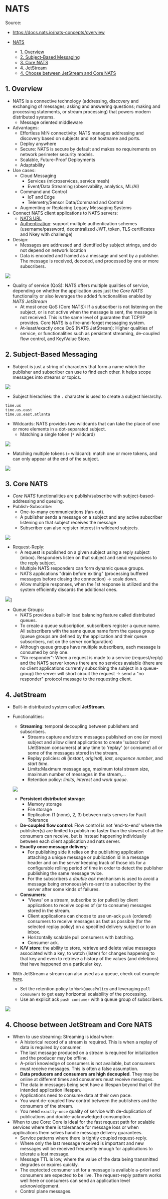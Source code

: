 # NATS

Source:

- <https://docs.nats.io/nats-concepts/overview>

- [NATS](#nats)
  - [1. Overview](#1-overview)
  - [2. Subject-Based Messaging](#2-subject-based-messaging)
  - [3. Core NATS](#3-core-nats)
  - [4. JetStream](#4-jetstream)
  - [4. Choose between JetStream and Core NATS](#4-choose-between-jetstream-and-core-nats)

## 1. Overview

- NATS is a connective technology (addressing, discovery and exchanging of messages; asking and answering questions; making and processing statements, or stream processing) that powers modern distributed systems.
  - Message oriented middleware
- Advantages:
  - Effortless M:N connectivity: NATS manages addressing and discovery based on subjects and not hostname and ports.
  - Deploy anywhere
  - Secure: NATS is secure by default and makes no requirements on network perimeter security models.
  - Scalable, Future-Proof Deployments
  - Adaptability
- Use cases:
  - Cloud Messaging
    - Services (microservices, service mesh)
    - Event/Data Streaming (observability, analytics, ML/AI)
  - Command and Control
    - IoT and Edge
    - Telemetry/Sensor Data/Command and Control
  - Augmenting or Replacing Legacy Messaging Systems
- Connect NATS client applications to NATS servers:
  - [NATS URL](https://docs.nats.io/using-nats/developer/connecting#nats-url)
  - [Authentication](https://docs.nats.io/using-nats/developer/connecting#authentication-details): support multiple authentication schemes (username/password, decentralized JWT, token, TLS certificates and Nkey with challenge)
- Design:
  - Messages are addressed and identified by subject strings, and do not depend on network location
  - Data is encoded and framed as a message and sent by a publisher. The message is received, decoded, and processed by one or more subscribers.

![](https://683899388-files.gitbook.io/~/files/v0/b/gitbook-x-prod.appspot.com/o/spaces%2F-LqMYcZML1bsXrN3Ezg0%2Fuploads%2Fgit-blob-19a2ced7956b0b0681a8d97c2684d8669120eaec%2Fintro.svg?alt=media)

- Quality of service (QoS): NATS offers multiple qualities of service, depending on whether the application uses just the _Core NATS_ functionality or also leverages the added functionalities enabled by _NATS JetStream_
  - At most once QoS (Core NATS): If a subscriber is not listening on the subject, or is not active when the message is sent, the message is not received. This is the same level of guarantee that TCP/IP provides. Core NATS is a fire-and-forget messaging system.
  - At-least/exactly once QoS (NATS JetStream): Higher qualities of service, or functionalities such as persistent streaming, de-coupled flow control, and Key/Value Store.

## 2. Subject-Based Messaging

- Subject is just a string of characters that form a name which the publisher and subscriber can use to find each other. It helps scope messages into streams or topics.

![](https://683899388-files.gitbook.io/~/files/v0/b/gitbook-x-prod.appspot.com/o/spaces%2F-LqMYcZML1bsXrN3Ezg0%2Fuploads%2Fgit-blob-dc7b8771a8a77c9042d216ca3868ec0fa7b05fff%2Fsubjects1.svg?alt=media)

- Subject hierachies: the `.` character is used to create a subject hierarchy.

```
time.us
time.us.east
time.us.east.atlanta
```

- Wildcards: NATS provides two wildcards that can take the place of one or more elements in a dot-separated subject.
  - Matching a single token (`*` wildcard)

![](https://683899388-files.gitbook.io/~/files/v0/b/gitbook-x-prod.appspot.com/o/spaces%2F-LqMYcZML1bsXrN3Ezg0%2Fuploads%2Fgit-blob-b70adb26feafc88e119d7455639c57bb82bba9a4%2Fsubjects2.svg?alt=media)

- Matching multiple tokens (`>` wildcard): match one or more tokens, and can only appear at the end of the subject.

![](https://683899388-files.gitbook.io/~/files/v0/b/gitbook-x-prod.appspot.com/o/spaces%2F-LqMYcZML1bsXrN3Ezg0%2Fuploads%2Fgit-blob-e73c731e2444069e3aedf8e14a6cd6bb8aced13d%2Fsubjects3.svg?alt=media)

## 3. Core NATS

- _Core NATS_ functionalities are publish/subscribe with subject-based-addressing and queuing.
- Publish-Subscribe:
  - One-to-many communications (fan-out).
  - A publisher sends a message on a subject and any active subscriber listening on that subject receives the message
  - Subscriber can also register interest in wildcard subjects.

![](https://683899388-files.gitbook.io/~/files/v0/b/gitbook-x-prod.appspot.com/o/spaces%2F-LqMYcZML1bsXrN3Ezg0%2Fuploads%2Fgit-blob-22d59af386038cc2717176561ffc95c63c295926%2Fpubsub.svg?alt=media)

- Request-Reply:
  - A request is published on a given subject using a reply subject (inbox). Responders listen on that subject and send responsess to the reply subject.
  - Multiple NATS responders can form dynamic queue groups.
  - NATS applications "drain before exiting" (processing buffered messages before closing the connection) -> scale down.
  - Allow multiple responses, when the 1st response is utilized and the system efficiently discards the additional ones.

![](https://683899388-files.gitbook.io/~/files/v0/b/gitbook-x-prod.appspot.com/o/spaces%2F-LqMYcZML1bsXrN3Ezg0%2Fuploads%2Fgit-blob-dc10798d4afca301adba55c1e85c599b25a2ae24%2Freqrepl.svg?alt=media)]

- Queue Groups:
  - NATS provides a built-in load balancing feature called distributed queues.
  - To create a queue subscription, subscribers register a queue name. All subscribers with the same queue name form the queue group (queue groups are defined by the application and their queue subscribers, not on the server configuration)
  - Although queue groups have multiple subscribers, each message is consumed by only one.
  - "No responder": When a request is made to a service (request/reply) and the NATS server knows there are no services avaiable (there are no client applications currently subscribing the subject in a queue-group) the server will short circuit the request -> send a "no responder" protocol message to the requesting client.

## 4. JetStream

- Built-in distributed system called **JetStream**.
- Functionalities:

  - **Streaming**: temporal decoupling between publishers and subscribers.
    - Streams capture and store messages published on one (or more) subject and allow client applications to create 'subscribers' (JetStream consumers) at any time to 'replay' (or consume) all or some of the messages stored in the stream.
    - Replay policies: _all_ (_instant_, _original_), _last_, _sequence number_, and _start time_.
    - Limits:Maximum message age, maximum total stream size, maximum number of messages in the stream,...
    - Retention policy: _limits_, _interest_ and _work queue_.

  ![](https://683899388-files.gitbook.io/~/files/v0/b/gitbook-x-prod.appspot.com/o/spaces%2F-LqMYcZML1bsXrN3Ezg0%2Fuploads%2Fgit-blob-dedcc17f082fa1e39497c54ed8191b6424ee7792%2Fstreams-and-consumers-75p.png?alt=media)

  - **Persistent distributed storage**:
    - Memory storage
    - File storage
    - Replication (1 (none), 2, 3) between nats servers for Fault Tolerance
  - **De-coupled flow control**: Flow control is not 'end-to-end' where the publisher(s) are limited to publish no faster than the slowest of all the consumers can receive, but is instead happening individually between each client application and nats server.
  - **Exactly once message delivery**:
    - For publishing side it relies on the publishing application attaching a unique message or publication id in a message header and on the server keeping track of those ids for a configurable rolling period of time in order to detect the publisher publishing the same message twice.
    - For the subscribers a _double ack_ mechanism is used to avoid a message being erroneouslyh re-sent to a subscriber by the server after some kinds of failures.
  - **Consumers**:
    - 'Views' on a stream, subscribe to (or pulled) by client applications to receive copies of (or to consume) messages stored in the stream.
    - Client applications can choose to use un-ack `push` (ordered) consumers to receive messages as fast as possible (for the selected replay policy) on a specified delivery subject or to an inbox.
    - Horizontally scalable pull consumers with batching.
    - Consumer ack.
  - **K/V store**: the ability to store, retrieve and delete value messages associated with a key, to watch (listen) for changes happening to that key and even to retrieve a history of the values (and deletions) that have happened on a particular key.

- With JetStream a stream can also used as a queue, check out example [here](https://github.com/ntk148v/testing/tree/master/golang/nats/nats-jetstream).
  - Set the retention policy to `WorkQueuePolicy` and leveraging `pull consumers` to get easy horizontal scalability of the processing.
  - Use an explicit ack `push consumer` with a queue group of subscribers.

![](https://683899388-files.gitbook.io/~/files/v0/b/gitbook-x-prod.appspot.com/o/spaces%2F-LqMYcZML1bsXrN3Ezg0%2Fuploads%2Fgit-blob-62652b3e6dd556e3cb1c3bb474ec10038334c600%2Fqueue.svg?alt=media)

## 4. Choose between JetStream and Core NATS

- When to use streaming: Streaming is ideal when:
  - A historical record of a stream is required. This is when a replay of data is required by consumer.
  - The last message produced on a stream is required for initalization and the producer may be offline.
  - A-priori knowledge of consumers is not available, but consumers must receive messages. This is often a false assumption.
  - **Data producers and consumers are high decoupled**. They may be online at different times and consumers must receive messages.
  - The data in messages being sent have a lifespan beyond that of the intended application lifespan.
  - Applications need to consume data at their own pace.
  - You want de-coupled flow control between the publishers and the consumers of the stream.
  - You need `exactly-once` quality of service with de-duplication of publications and double-acknowledged consumption.
- When to use Core: Core is ideal for the fast request path for scalable services where there is toleranace for message loss or when applications them selves handle message delivery guarantees.
  - Service patterns where there is tightly coupled request-reply.
  - Where only the last message received is important and new messages will be received frequently enough for applications to tolerate a lost message.
  - Message TTL is low, where the value of the data being transmitted degrades or expires quickly.
  - The exptected consumer set for a message is available a-priori and consumers are expected to be live. The request-reply pattern works well here or consumers can send an application level acknowledgement.
  - Control plane messages.
